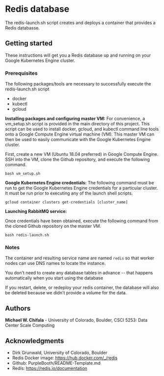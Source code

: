 # Redis database

The redis-launch.sh script creates and deploys a container that provides a Redis databasse.

## Getting started

These instructions will get you a Redis database up and running on your Google Kubernetes Engine cluster.

### Prerequisites

The following packages/tools are necessary to successfully execute the redis-launch.sh script

- docker
- kubectl
- gcloud

**Installing packages and configuring master VM:**
For convenience, a vm_setup.sh script is provided in the main directory of this project. This script can be used to install docker, gcloud, and kubectl command line tools onto a Google Compute Engine virtual machine (VM). This master VM can then be used to easily communicate with the Google Kubernetes Engine cluster.

First, create a new VM (Ubuntu 18.04 preferred) in Google Compute Engine. SSH into the VM, clone the Github repository, and execute the following command.

```
bash vm_setup.sh
```

**Google Kubernetes Engine credentials:**
The following command must be run to get the Google Kubernetes Engine credentials for a particular cluster. It must be run prior to executing any of the launch shell scripts.

```
gcloud container clusters get-credentials [cluster_name]
```

**Launching RabbitMQ service:**

Once credentials have been obtained, execute the following command from the cloned Github repository on the master VM.

```
bash redis-launch.sh
```

### Notes
The container and resulting service name are named `redis` so that worker nodes can use DNS names to locate the instance.

You don't need to create any database tables in advance -- that happens automatically when you start using the database

If you restart, delete, or redeploy your redis container, the database will also be deleted because we didn't provide a volume for the data.

## Authors

**Michael W. Chifala** - University of Colorado, Boulder, CSCI 5253: Data Center Scale Computing

## Acknowledgments

* Dirk Grunwald, University of Colorado, Boulder
* Redis Docker image: https://hub.docker.com/_/redis
* Github: PurpleBooth/README-Template.md
* Redis: https://redis.io/documentation
